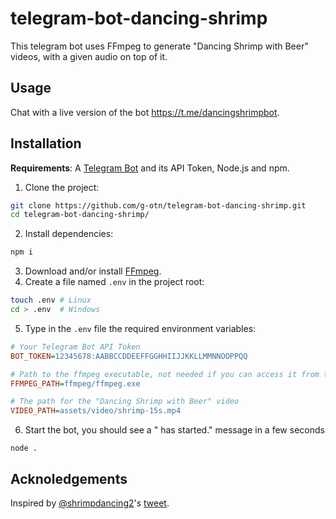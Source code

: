 # telegram-bot-dancing-shrimp
This telegram bot uses FFmpeg to generate "Dancing Shrimp with Beer" videos, with a given audio on top of it.

## Usage
Chat with a live version of the bot https://t.me/dancingshrimpbot.

## Installation
**Requirements**: A [Telegram Bot](https://core.telegram.org/bots#3-how-do-i-create-a-bot) and its API Token, Node.js and npm.

1. Clone the project:
```bash
git clone https://github.com/g-otn/telegram-bot-dancing-shrimp.git
cd telegram-bot-dancing-shrimp/
```
2. Install dependencies:
```bash
npm i
```
3. Download and/or install [FFmpeg](https://www.ffmpeg.org/download.html).
4. Create a file named `.env` in the project root:
```bash
touch .env # Linux
cd > .env  # Windows
```
5. Type in the `.env` file the required environment variables:
```ini
# Your Telegram Bot API Token
BOT_TOKEN=12345678:AABBCCDDEEFFGGHHIIJJKKLLMMNNOOPPQQ

# Path to the ffmpeg executable, not needed if you can access it from the command line
FFMPEG_PATH=ffmpeg/ffmpeg.exe

# The path for the "Dancing Shrimp with Beer" video
VIDEO_PATH=assets/video/shrimp-15s.mp4
```
6. Start the bot, you should see a "<Bot name> has started." message in a few seconds
```
node .
```

## Acknoledgements
Inspired by 
[@shrimpdancing2](https://twitter.com/shrimpdancing2)'s 
[tweet](https://twitter.com/shrimpdancing2/status/1190010801140256768).
